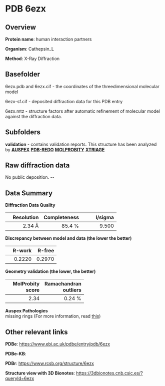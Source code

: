 # PDB 6ezx

## Overview

**Protein name**: human interaction partners

**Organism**: Cathepsin_L

**Method**: X-Ray Diffraction



## Basefolder

6ezx.pdb and 6ezx.cif - the coordinates of the threedimensional molecular model

6ezx-sf.cif - deposited diffraction data for this PDB entry

6ezx.mtz - structure factors after automatic refinement of molecular model against the diffraction data.

## Subfolders





**validation** - contains validation reports. This structure has been analyzed by [**AUSPEX**](https://github.com/thorn-lab/coronavirus_structural_task_force/tree/master/pdb/human_interaction_partners/Cathepsin_L/6ezx/validation/auspex) [**PDB-REDO**](https://github.com/thorn-lab/coronavirus_structural_task_force/tree/master/pdb/human_interaction_partners/Cathepsin_L/6ezx/validation/pdb-redo) [**MOLPROBITY**](https://github.com/thorn-lab/coronavirus_structural_task_force/tree/master/pdb/human_interaction_partners/Cathepsin_L/6ezx/validation/molprobity) [**XTRIAGE**](https://github.com/thorn-lab/coronavirus_structural_task_force/blob/master/pdb/human_interaction_partners/Cathepsin_L/6ezx/validation/Xtriage_output.log)  



## Raw diffraction data

No public deposition. --<br> 

## Data Summary
**Diffraction Data Quality**

|   | Resolution | Completeness| I/sigma |
|---|-------------:|----------------:|--------------:|
|   |2.34 Å|85.4  %|<img width=50/>9.500|

**Discrepancy between model and data (the lower the better)**

|   | **R-work**| **R-free**   
|---|-------------:|----------------:|           
||  0.2220|  0.2970|

**Geometry validation (the lower, the better)**

|   |**MolProbity<br>score**| **Ramachandran<br>outliers** 
|---|-------------:|----------------:|
||  2.34|  0.24 %|

**Auspex Pathologies**<br> missing rings (For more information, read [this](https://github.com/thorn-lab/coronavirus_structural_task_force/blob/master/pdb/human_interaction_partners/Cathepsin_L/6ezx/validation/auspex/6ezx_auspex_comments.txt))

 



## Other relevant links 
**PDBe**:  https://www.ebi.ac.uk/pdbe/entry/pdb/6ezx

**PDBe-KB**:  
 
**PDBr**: https://www.rcsb.org/structure/6ezx 

**Structure view with 3D Bionotes**: https://3dbionotes.cnb.csic.es/?queryId=6ezx

